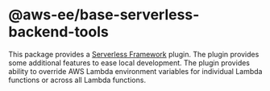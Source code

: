 # @aws-ee/base-serverless-backend-tools

This package provides a [Serverless Framework](https://www.serverless.com/framework/docs/) plugin. 
The plugin provides some additional features to ease local development. 
The plugin provides ability to override AWS Lambda environment variables for individual Lambda functions or across 
all Lambda functions. 

